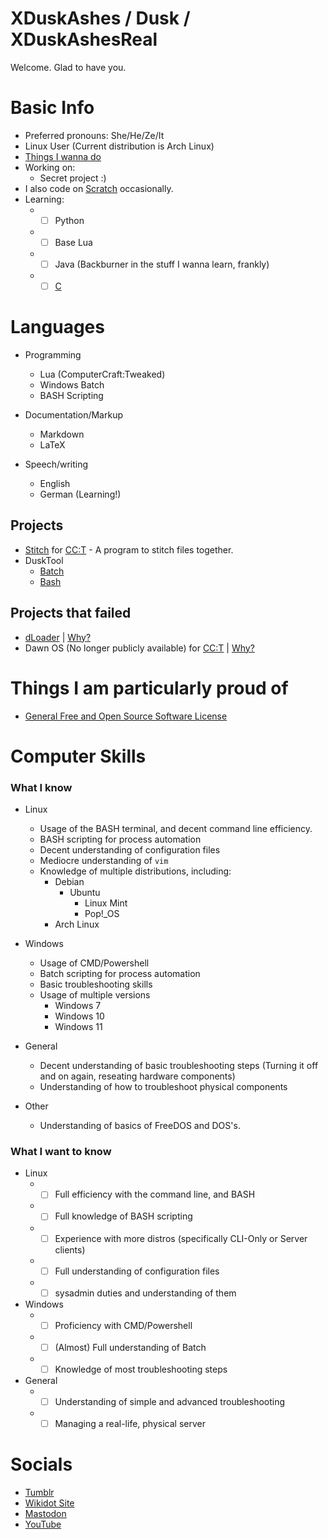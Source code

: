 # XDuskAshes / Dusk / XDuskAshesReal

Welcome. Glad to have you.

# Basic Info
+ Preferred pronouns: She/He/Ze/It
+ Linux User (Current distribution is Arch Linux)
+ [Things I wanna do](https://github.com/XDuskAshes/XDuskAshes/blob/main/things-i-wanna-do.txt)
+ Working on:
  + Secret project :)
+ I also code on [Scratch](https://scratch.mit.edu/users/XDuskAshesReal/) occasionally.
+ Learning:
  + -[ ] Python
  + -[ ] Base Lua
  + -[ ] Java (Backburner in the stuff I wanna learn, frankly)
  + -[ ] [C](https://github.com/XDuskAshes/c-practice/)
# Languages
+ Programming
  + Lua (ComputerCraft:Tweaked)
  + Windows Batch
  + BASH Scripting

+ Documentation/Markup
  + Markdown
  + LaTeX
 
+ Speech/writing
  + English
  + German (Learning!)
## Projects
+ [Stitch](https://github.com/XDuskAshes/stitch) for [CC:T](https://github.com/cc-tweaked/CC-Tweaked) - A program to stitch files together.
+ DuskTool
  + [Batch](https://github.com/XDuskAshes/DuskTool-old/tree/batch)
  + [Bash](https://github.com/XDuskAshes/DuskTool-old/tree/bash)
## Projects that failed
+ [dLoader](https://github.com/XDuskAshes/dLoader) | [Why?](https://github.com/XDuskAshes/XDuskAshes/blob/main/proj/fail/dloader.md)
+ Dawn OS (No longer publicly available) for [CC:T](https://github.com/cc-tweaked/CC-Tweaked) | [Why?](https://raw.githubusercontent.com/XDuskAshes/XDuskAshes/main/proj/fail/dawn.txt)

# Things I am particularly proud of
+ [General Free and Open Source Software License](https://github.com/XDuskAshes/general-foss-license)
# Computer Skills

### What I know

+ Linux
  + Usage of the BASH terminal, and decent command line efficiency.
  + BASH scripting for process automation
  + Decent understanding of configuration files
  + Mediocre understanding of ``vim``
  + Knowledge of multiple distributions, including:
    + Debian
      + Ubuntu
        + Linux Mint
        + Pop!_OS
    + Arch Linux

+ Windows
  + Usage of CMD/Powershell
  + Batch scripting for process automation
  + Basic troubleshooting skills
  + Usage of multiple versions
    + Windows 7
    + Windows 10
    + Windows 11

+ General
  + Decent understanding of basic troubleshooting steps (Turning it off and on again, reseating hardware components)
  + Understanding of how to troubleshoot physical components
 
+ Other
  + Understanding of basics of FreeDOS and DOS's.
### What I want to know
+ Linux
  + -[ ] Full efficiency with the command line, and BASH
  + -[ ] Full knowledge of BASH scripting
  + -[ ] Experience with more distros (specifically CLI-Only or Server clients)
  + -[ ] Full understanding of configuration files
  + -[ ] sysadmin duties and understanding of them
 
+ Windows
  + -[ ] Proficiency with CMD/Powershell
  + -[ ] (Almost) Full understanding of Batch
  + -[ ] Knowledge of most troubleshooting steps
 
+ General
  + -[ ] Understanding of simple and advanced troubleshooting
  + -[ ] Managing a real-life, physical server
# Socials
+ [Tumblr](https://xduskashes.tumblr.com/)
+ [Wikidot Site](http://dusks-stuff.wikidot.com/)
+ [Mastodon](https://mastodon.social/@xduskashesreal)
+ [YouTube](https://youtube.com/@xduskashesreal)
